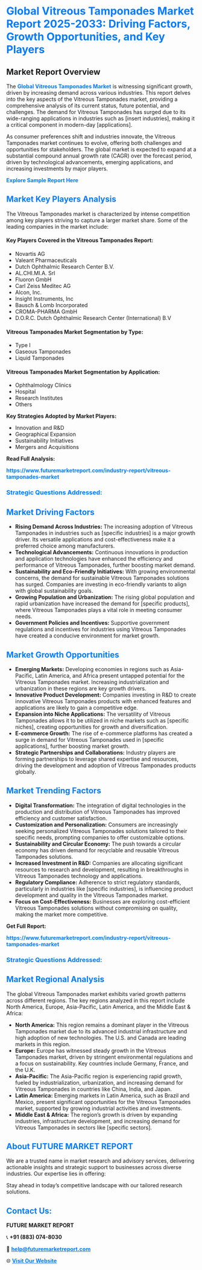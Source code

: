 <h1 style="color: #007BFF;">Global Vitreous Tamponades Market Report 2025-2033: Driving Factors, Growth Opportunities, and Key Players</h1>

<section id="overview">
<h2>Market Report Overview</h2>
<p>The <a href="https://www.futuremarketreport.com/industry-report/vitreous-tamponades-market" style="color: #007BFF; text-decoration: none;"><strong>Global Vitreous Tamponades Market</strong></a> is witnessing significant growth, driven by increasing demand across various industries. This report delves into the key aspects of the Vitreous Tamponades market, providing a comprehensive analysis of its current status, future potential, and challenges. The demand for Vitreous Tamponades has surged due to its wide-ranging applications in industries such as [insert industries], making it a critical component in modern-day [applications].</p>
<p>As consumer preferences shift and industries innovate, the Vitreous Tamponades market continues to evolve, offering both challenges and opportunities for stakeholders. The global market is expected to expand at a substantial compound annual growth rate (CAGR) over the forecast period, driven by technological advancements, emerging applications, and increasing investments by major players.</p>
</section>

<section id="overview">
<p><a href="https://www.futuremarketreport.com/request-sample/reportId=87253" style="color: #007BFF; text-decoration: none;"><strong>Explore Sample Report Here</strong></a></p>
</section>

<section id="key-players">
<h2 style="color: #007BFF;">Market Key Players Analysis</h2>
<p>The Vitreous Tamponades market is characterized by intense competition among key players striving to capture a larger market share. Some of the leading companies in the market include:</p>
<h4>Key Players Covered in the Vitreous Tamponades Report:</h4>
<ul><li>Novartis AG</li><li>Valeant Pharmaceuticals</li><li>Dutch Ophthalmic Research Center B.V.</li><li>AL.CHI.MI.A. Srl</li><li>Fluoron GmbH</li><li>Carl Zeiss Meditec AG</li><li>Alcon, Inc.</li><li>Insight Instruments, Inc</li><li>Bausch &amp; Lomb Incorporated</li><li>CROMA-PHARMA GmbH</li><li>D.O.R.C. Dutch Ophthalmic Research Center (International) B.V</li></ul>
<h4>Vitreous Tamponades Market Segmentation by Type:</h4>
<ul><li>Type I</li><li>Gaseous Tamponades</li><li>Liquid Tamponades</li></ul>

<h4>Vitreous Tamponades Market Segmentation by Application:</h4>
<ul><li>Ophthalmology Clinics</li><li>Hospital</li><li>Research Institutes</li><li>Others</li></ul>
<p><strong>Key Strategies Adopted by Market Players:</strong></p>
<ul>
<li>Innovation and R&D</li>
<li>Geographical Expansion</li>
<li>Sustainability Initiatives</li>
<li>Mergers and Acquisitions</li>
</ul>
</section>

<section>
<p><strong>Read Full Analysis: </strong></p><a href="https://www.futuremarketreport.com/industry-report/vitreous-tamponades-market" style="color: #007BFF; text-decoration: none;"><strong>https://www.futuremarketreport.com/industry-report/vitreous-tamponades-market</strong></a>
<h3 style="color: #007BFF;">Strategic Questions Addressed:</h3>
</section>

<section id="driving-factors">
<h2 style="color: #007BFF;">Market Driving Factors</h2>
<ul>
<li><strong>Rising Demand Across Industries:</strong> The increasing adoption of Vitreous Tamponades in industries such as [specific industries] is a major growth driver. Its versatile applications and cost-effectiveness make it a preferred choice among manufacturers.</li>
<li><strong>Technological Advancements:</strong> Continuous innovations in production and application technologies have enhanced the efficiency and performance of Vitreous Tamponades, further boosting market demand.</li>
<li><strong>Sustainability and Eco-Friendly Initiatives:</strong> With growing environmental concerns, the demand for sustainable Vitreous Tamponades solutions has surged. Companies are investing in eco-friendly variants to align with global sustainability goals.</li>
<li><strong>Growing Population and Urbanization:</strong> The rising global population and rapid urbanization have increased the demand for [specific products], where Vitreous Tamponades plays a vital role in meeting consumer needs.</li>
<li><strong>Government Policies and Incentives:</strong> Supportive government regulations and incentives for industries using Vitreous Tamponades have created a conducive environment for market growth.</li>
</ul>
</section>

<section id="growth-opportunities">
<h2 style="color: #007BFF;">Market Growth Opportunities</h2>
<ul>
<li><strong>Emerging Markets:</strong> Developing economies in regions such as Asia-Pacific, Latin America, and Africa present untapped potential for the Vitreous Tamponades market. Increasing industrialization and urbanization in these regions are key growth drivers.</li>
<li><strong>Innovative Product Development:</strong> Companies investing in R&D to create innovative Vitreous Tamponades products with enhanced features and applications are likely to gain a competitive edge.</li>
<li><strong>Expansion into Niche Applications:</strong> The versatility of Vitreous Tamponades allows it to be utilized in niche markets such as [specific niches], creating opportunities for growth and diversification.</li>
<li><strong>E-commerce Growth:</strong> The rise of e-commerce platforms has created a surge in demand for Vitreous Tamponades used in [specific applications], further boosting market growth.</li>
<li><strong>Strategic Partnerships and Collaborations:</strong> Industry players are forming partnerships to leverage shared expertise and resources, driving the development and adoption of Vitreous Tamponades products globally.</li>
</ul>
</section>

<section id="trending-factors">
<h2 style="color: #007BFF;">Market Trending Factors</h2>
<ul>
<li><strong>Digital Transformation:</strong> The integration of digital technologies in the production and distribution of Vitreous Tamponades has improved efficiency and customer satisfaction.</li>
<li><strong>Customization and Personalization:</strong> Consumers are increasingly seeking personalized Vitreous Tamponades solutions tailored to their specific needs, prompting companies to offer customizable options.</li>
<li><strong>Sustainability and Circular Economy:</strong> The push towards a circular economy has driven demand for recyclable and reusable Vitreous Tamponades solutions.</li>
<li><strong>Increased Investment in R&D:</strong> Companies are allocating significant resources to research and development, resulting in breakthroughs in Vitreous Tamponades technology and applications.</li>
<li><strong>Regulatory Compliance:</strong> Adherence to strict regulatory standards, particularly in industries like [specific industries], is influencing product development and quality in the Vitreous Tamponades market.</li>
<li><strong>Focus on Cost-Effectiveness:</strong> Businesses are exploring cost-efficient Vitreous Tamponades solutions without compromising on quality, making the market more competitive.</li>
</ul>
</section>

<section>
<p><strong>Get Full Report: </strong></p><a href="https://www.futuremarketreport.com/industry-report/vitreous-tamponades-market" style="color: #007BFF; text-decoration: none;"><strong>https://www.futuremarketreport.com/industry-report/vitreous-tamponades-market</strong></a>
<h3 style="color: #007BFF;">Strategic Questions Addressed:</h3>
</section>


<section id="regional-analysis">
<h2 style="color: #007BFF;">Market Regional Analysis</h2>
<p>The global Vitreous Tamponades market exhibits varied growth patterns across different regions. The key regions analyzed in this report include North America, Europe, Asia-Pacific, Latin America, and the Middle East & Africa:</p>
<ul>
<li><strong>North America:</strong> This region remains a dominant player in the Vitreous Tamponades market due to its advanced industrial infrastructure and high adoption of new technologies. The U.S. and Canada are leading markets in this region.</li>
<li><strong>Europe:</strong> Europe has witnessed steady growth in the Vitreous Tamponades market, driven by stringent environmental regulations and a focus on sustainability. Key countries include Germany, France, and the U.K.</li>
<li><strong>Asia-Pacific:</strong> The Asia-Pacific region is experiencing rapid growth, fueled by industrialization, urbanization, and increasing demand for Vitreous Tamponades in countries like China, India, and Japan.</li>
<li><strong>Latin America:</strong> Emerging markets in Latin America, such as Brazil and Mexico, present significant opportunities for the Vitreous Tamponades market, supported by growing industrial activities and investments.</li>
<li><strong>Middle East & Africa:</strong> The region’s growth is driven by expanding industries, infrastructure development, and increasing demand for Vitreous Tamponades in sectors like [specific sectors].</li>
</ul>
</section>

<footer>
<h2 style="color: #007BFF;">About FUTURE MARKET REPORT</h2>
<p>We are a trusted name in market research and advisory services, delivering actionable insights and strategic support to businesses across diverse industries. Our expertise lies in offering:</p>

<p>Stay ahead in today’s competitive landscape with our tailored research solutions.</p>

<h2 style="color: #007BFF;">Contact Us:</h2>
<p><strong>FUTURE MARKET REPORT</strong></p>
<p>📞 <strong>+91 (883) 074-8030</strong></p>
<p>📧 <strong><a href="mailto:help@futuremarketreport.com" style="color: #007BFF;">help@futuremarketreport.com</a></strong></p>
<p>🌐 <strong><a href="https://www.futuremarketreport.com/" style="color: #007BFF;">Visit Our Website</a></strong></p>
</footer>